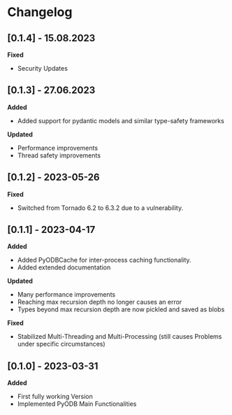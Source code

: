 # Changelog

## [0.1.4] - 15.08.2023

**Fixed**

- Security Updates

## [0.1.3] - 27.06.2023

**Added**

- Added support for pydantic models and similar type-safety frameworks

**Updated**

- Performance improvements
- Thread safety improvements

## [0.1.2] - 2023-05-26

**Fixed**

- Switched from Tornado 6.2 to 6.3.2 due to a vulnerability.

## [0.1.1] - 2023-04-17

**Added**

- Added PyODBCache for inter-process caching functionality.
- Added extended documentation

**Updated**

- Many performance improvements
- Reaching max recursion depth no longer causes an error
- Types beyond max recursion depth are now pickled and saved as blobs

**Fixed**

- Stabilized Multi-Threading and Multi-Processing
  (still causes Problems under specific circumstances)

## [0.1.0] - 2023-03-31

**Added**

- First fully working Version
- Implemented PyODB Main Functionalities
